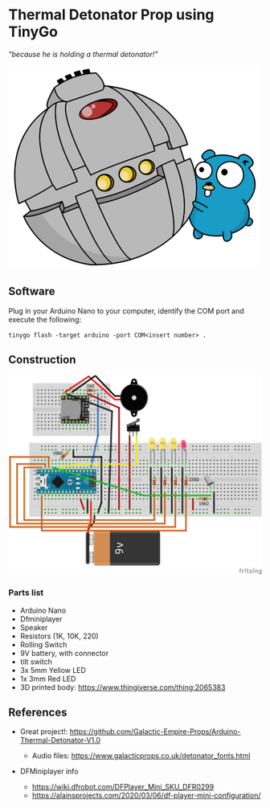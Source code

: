  # Thermal Detonator Prop using TinyGo

 *"because he is holding a thermal detonator!"*

  ![alt text](thermal_go.png "diagram")

 ## Software

 Plug in your Arduino Nano to your computer, identify the COM port and execute the following:
 
 ```
 tinygo flash -target arduino -port COM<insert number> .
 ```
 
 ## Construction

 ![alt text](resources/diagram.png "diagram")

 ### Parts list

 * Arduino Nano
 * Dfminiplayer
 * Speaker
 * Resistors (1K, 10K, 220)
 * Rolling Switch
 * 9V battery, with connector
 * tilt switch
 * 3x 5mm Yellow LED
 * 1x 3mm Red LED
 * 3D printed body: https://www.thingiverse.com/thing:2065383

 ## References

* Great project!: https://github.com/Galactic-Empire-Props/Arduino-Thermal-Detonator-V1.0
    * Audio files: https://www.galacticprops.co.uk/detonator_fonts.html

* DFMiniplayer info
    * https://wiki.dfrobot.com/DFPlayer_Mini_SKU_DFR0299
    * https://alainsprojects.com/2020/03/06/df-player-mini-configuration/